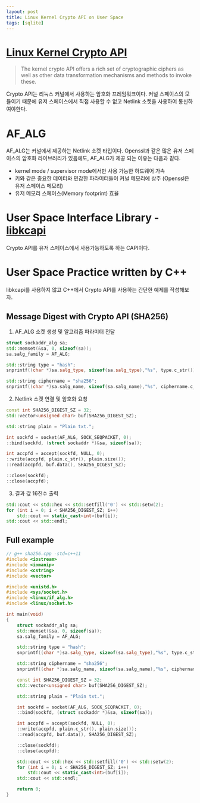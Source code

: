 ```yaml
---
layout: post
title: Linux Kernel Crypto API on User Space
tags: [sqlite]
---
```


# [Linux Kernel Crypto API](https://www.kernel.org/doc/html/v4.17/crypto/index.html)
> The kernel crypto API offers a rich set of cryptographic ciphers as well as other data transformation mechanisms and methods to invoke these. 

Crypto API는 리눅스 커널에서 사용하는 암호화 프레임워크이다. 커널 스페이스의 모듈이기 때문에 유저 스페이스에서 직접 사용할 수 없고 Netlink 소켓을 사용하여 통신하여야한다.

# AF_ALG
AF_ALG는 커널에서 제공하는 Netlink 소켓 타입이다. Openssl과 같은 많은 유저 스페이스의 암호화 라이브러리가 있음에도, AF_ALG가 제공 되는 이유는 다음과 같다.
- kernel mode / supervisor mode에서만 사용 가능한 하드웨어 가속
- 키와 같은 중요한 데이터와 민감한 파라미터들이 커널 메모리에 상주 (Openssl은 유저 스페이스 메모리)
- 유저 메모리 스페이스(Memory footprint) 효율
 
# User Space Interface Library - [libkcapi](https://github.com/smuellerDD/libkcapi)
 Crypto API를 유저 스페이스에서 사용가능하도록 하는 CAPI이다.

# User Space Practice written by C++
libkcapi를 사용하지 않고 C++에서 Crypto API를 사용하는 간단한 예제를 작성해보자.
## Message Digest with Crypto API (SHA256)
1. AF_ALG 소켓 생성 및 알고리즘 파라미터 전달
```cpp
struct sockaddr_alg sa; 
std::memset(&sa, 0, sizeof(sa));
sa.salg_family = AF_ALG;

std::string type = "hash";
snprintf((char *)sa.salg_type, sizeof(sa.salg_type),"%s", type.c_str());

std::string ciphername = "sha256";
snprintf((char *)sa.salg_name, sizeof(sa.salg_name),"%s", ciphername.c_str());
```
2. Netlink 소켓 연결 및 암호화 요청
```cpp
const int SHA256_DIGEST_SZ = 32;
std::vector<unsigned char> buf(SHA256_DIGEST_SZ);

std::string plain = "Plain txt.";

int sockfd = socket(AF_ALG, SOCK_SEQPACKET, 0);
::bind(sockfd, (struct sockaddr *)&sa, sizeof(sa));

int accpfd = accept(sockfd, NULL, 0);
::write(accpfd, plain.c_str(), plain.size());
::read(accpfd, buf.data(), SHA256_DIGEST_SZ);

::close(sockfd);
::close(accpfd);
```

3. 결과 값 16진수 출력
```cpp
std::cout << std::hex << std::setfill('0') << std::setw(2);
for (int i = 0; i < SHA256_DIGEST_SZ; i++)
	std::cout << static_cast<int>(buf[i]);
std::cout << std::endl;
```

## Full example
```cpp
// g++ sha256.cpp -std=c++11
#include <iostream>
#include <iomanip>
#include <cstring>
#include <vector>

#include <unistd.h>
#include <sys/socket.h>
#include <linux/if_alg.h>
#include <linux/socket.h>

int main(void)
{
	struct sockaddr_alg sa; 
	std::memset(&sa, 0, sizeof(sa));
	sa.salg_family = AF_ALG;

	std::string type = "hash";
	snprintf((char *)sa.salg_type, sizeof(sa.salg_type),"%s", type.c_str());

	std::string ciphername = "sha256";
	snprintf((char *)sa.salg_name, sizeof(sa.salg_name),"%s", ciphername.c_str());

	const int SHA256_DIGEST_SZ = 32;
	std::vector<unsigned char> buf(SHA256_DIGEST_SZ);

	std::string plain = "Plain txt.";

	int sockfd = socket(AF_ALG, SOCK_SEQPACKET, 0);
	::bind(sockfd, (struct sockaddr *)&sa, sizeof(sa));

	int accpfd = accept(sockfd, NULL, 0);
	::write(accpfd, plain.c_str(), plain.size());
	::read(accpfd, buf.data(), SHA256_DIGEST_SZ);

	::close(sockfd);
	::close(accpfd);

	std::cout << std::hex << std::setfill('0') << std::setw(2);
	for (int i = 0; i < SHA256_DIGEST_SZ; i++)
		std::cout << static_cast<int>(buf[i]);
	std::cout << std::endl;

	return 0;
}
```
